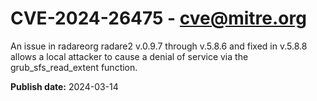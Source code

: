 # CVE-2024-26475 - cve@mitre.org

An issue in radareorg radare2 v.0.9.7 through v.5.8.6 and fixed in v.5.8.8 allows a local attacker to cause a denial of service via the grub_sfs_read_extent function.

**Publish date:** 2024-03-14
